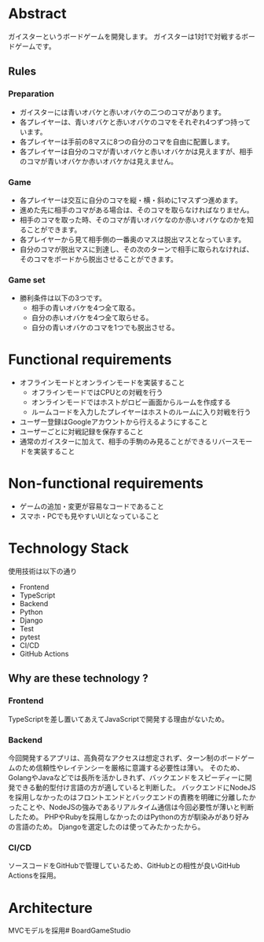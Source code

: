# Abstract
ガイスターというボードゲームを開発します。
ガイスターは1対1で対戦するボードゲームです。

## Rules

### Preparation
- ガイスターには青いオバケと赤いオバケの二つのコマがあります。
- 各プレイヤーは、青いオバケと赤いオバケのコマをそれぞれ4つずつ持っています。
- 各プレイヤーは手前の8マスに8つの自分のコマを自由に配置します。
- 各プレイヤーは自分のコマが青いオバケと赤いオバケかは見えますが、相手のコマが青いオバケか赤いオバケかは見えません。

### Game
- 各プレイヤーは交互に自分のコマを縦・横・斜めに1マスずつ進めます。
- 進めた先に相手のコマがある場合は、そのコマを取らなければなりません。
- 相手のコマを取った時、そのコマが青いオバケなのか赤いオバケなのかを知ることができます。
- 各プレイヤーから見て相手側の一番奥のマスは脱出マスとなっています。
- 自分のコマが脱出マスに到達し、その次のターンで相手に取られなければ、そのコマをボードから脱出させることができます。

### Game set
- 勝利条件は以下の3つです。
    - 相手の青いオバケを4つ全て取る。
    - 自分の赤いオバケを4つ全て取らせる。
    - 自分の青いオバケのコマを1つでも脱出させる。

# Functional requirements
- オフラインモードとオンラインモードを実装すること
    - オフラインモードではCPUとの対戦を行う
    - オンラインモードではホストがロビー画面からルームを作成する
    - ルームコードを入力したプレイヤーはホストのルームに入り対戦を行う
- ユーザー登録はGoogleアカウントから行えるようにすること
- ユーザーごとに対戦記録を保存すること
- 通常のガイスターに加えて、相手の手駒のみ見ることができるリバースモードを実装すること

# Non-functional requirements
- ゲームの追加・変更が容易なコードであること
- スマホ・PCでも見やすいUIとなっていること

# Technology Stack
使用技術は以下の通り
- Frontend 
 - TypeScript
- Backend
 - Python
 - Django
- Test
 - pytest
- CI/CD
 - GitHub Actions

## Why are these technology ?

### Frontend
TypeScriptを差し置いてあえてJavaScriptで開発する理由がないため。

### Backend
今回開発するアプリは、高負荷なアクセスは想定されず、ターン制のボードゲームのため信頼性やレイテンシーを厳格に意識する必要性は薄い。
そのため、GolangやJavaなどでは長所を活かしきれず、バックエンドをスピーディーに開発できる動的型付け言語の方が適していると判断した。
バックエンドにNodeJSを採用しなかったのはフロントエンドとバックエンドの責務を明確に分離したかったことや、NodeJSの強みであるリアルタイム通信は今回必要性が薄いと判断したため。
PHPやRubyを採用しなかったのはPythonの方が馴染みがあり好みの言語のため。
Djangoを選定したのは使ってみたかったから。

### CI/CD
ソースコードをGitHubで管理しているため、GitHubとの相性が良いGitHub Actionsを採用。

# Architecture

MVCモデルを採用# BoardGameStudio
